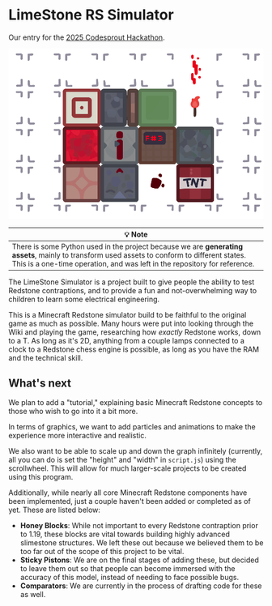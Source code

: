 # LimeStone RS Simulator

Our entry for the [2025 Codesprout Hackathon](https://codesprout.devpost.com/).

![LimeStone banner](https://github.com/chococaker/LimeStone/blob/main/readme_assets/banner.png?raw=true)

|💡 Note|
|--|
| There is some Python used in the project because we are **generating assets**, mainly to transform used assets to conform to different states. This is a one-time operation, and was left in the repository for reference. |

The LimeStone Simulator is a project built to give people the ability to test Redstone contraptions, and to provide a fun and not-overwhelming way to children to learn some electrical engineering.

This is a Minecraft Redstone simulator build to be faithful to the original game as much as possible. Many hours were put into looking through the Wiki and playing the game, researching how _exactly_ Redstone works, down to a T. As long as it's 2D, anything from a couple lamps connected to a clock to a Redstone chess engine is possible, as long as you have the RAM and the technical skill.

## What's next
We plan to add a "tutorial," explaining basic Minecraft Redstone concepts to those who wish to go into it a bit more.

In terms of graphics, we want to add particles and animations to make the experience more interactive and realistic.

We also want to be able to scale up and down the graph infinitely (currently, all you can do is set the "height" and "width" in `script.js`) using the scrollwheel. This will allow for much larger-scale projects to be created using this program.

Additionally, while nearly all core Minecraft Redstone components have been implemented, just a couple haven't been added or completed as of yet. These are listed below:
- **Honey Blocks**: While not important to every Redstone contraption prior to 1.19, these blocks are vital towards building highly advanced slimestone structures. We left these out because we believed them to be too far out of the scope of this project to be vital.
- **Sticky Pistons**: We are on the final stages of adding these, but decided to leave them out so that people can become immersed with the accuracy of this model, instead of needing to face possible bugs.
- **Comparators**: We are currently in the process of drafting code for these as well.


